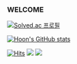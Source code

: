 ### WELCOME ###
[![Solved.ac 프로필](http://mazassumnida.wtf/api/v2/generate_badge?boj=dlrudgns6)](https://solved.ac/dlrudgns6)


[![Hoon's GitHub stats](https://github-readme-stats.vercel.app/api?username=Hoon-Code&show_icons=true&theme=테마a&count_private=true)](https://github.com/Hoon-Code/github-readme-stats)

[![Hits](https://hits.seeyoufarm.com/api/count/incr/badge.svg?url=https%3A%2F%2Fgithub.com%2Fmin-0&count_bg=%2345DF22&title_bg=%23555555&icon=github.svg&icon_color=%23FFE4C4&title=hits&edge_flat=false)](https://hits.seeyoufarm.com)
<a href="dlrudgns9710@naver.com"><img src="https://img.shields.io/badge/My tech blog-A9BCF5?style=flat-square&logo=GitHub Sponsors&logoColor=white&link=dlrudgns9710@naver.com"/></a>
<a href="인스타그램 주소" target="_blank"><img src="https://img.shields.io/badge/Instagram-E4405F?style=flat-square&logo=Instagram&logoColor=white"/></a>

